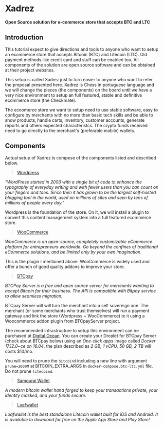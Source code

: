 # Xadrez 
**Open Source solution for e-commerce store that accepts BTC and LTC**

## Introduction

This tutorial expect to give directions and tools to anyone who want to setup an ecommerce store that accepts Bitcoin (BTC) and Litecoin (LTC). Old payment methods like credit card and stuff can be enabled too. All components of the solution are open source software and can be obtained at their project websites.

This setup is called Xadrez just to turn easier to anyone who want to refer the proposal presented here. Xadrez is Chess in portuguese language and we will change the pieces (the components) on the board until we have a very nice environment to setup an full featured, stable and definitive ecommerce store (the Checkmate). 

The ecoomerce store we want to setup need to use stable software, easy to configure by merchants with no more than basic tech skills and be able to show products, handle carts, inventory, customer accounts, generate reports and others expected characteristcs. The crypto funds received need to go directly to the merchant's (preferable mobile) wallets.

## Components

Actual setup of Xadrez is compose of the components listed and described below.

> [Wordpress](https://www.wordpress.org)

*"WordPress started in 2003 with a single bit of code to enhance the typography of everyday writing and with fewer users than you can count on your fingers and toes. Since then it has grown to be the largest self-hosted blogging tool in the world, used on millions of sites and seen by tens of millions of people every day."*

Wordpress is the foundation of the store. On it, we will install a plugin to convert this content management system into a full featured ecommerce store.

> [WooCommerce](https://woocommerce.com)

*WooCommerce is an open-source, completely customizable eCommerce platform for entrepreneurs worldwide. Go beyond the confines of traditional eCommerce solutions, and be limited only by your own imagination.*

This is the plugin I mentioned above. WooCommerce is widely used and offer a bunch of good quality addons to improve your store.

> [BTCpay](https://github.com/btcpayserver/btcpayserver)

*BTCPay Server is a free and open source server for merchants wanting to accept Bitcoin for their business. The API is compatible with Bitpay service to allow seamless migration.*

BTCpay Server will will turn the merchant into a self sovereign one. The merchant (or some merchants who trust themselves) will run a payment gateway and link the store (Wordpress + WooCommerce) to it using a Woocommerce addon plugin from BTCpayServer project. 

The recommended infrastructure to setup this environment can be purchased at [Digital Ocean](https://m.do.co/c/ec2caf98348a). You can create your Droplet for BTCpay Server (check about BTCpay below) using an *One-click apps* image called *Docker 17.12.0~ce on 16.04*, the plan described as *2 GB, 1 vCPU, 50 GB, 2 TB* will costs $10/mo.

You will need to prune the ```bitcoind``` including a new line with argument ```prune=2000M``` at BITCOIN_EXTRA_ARGS in ```docker-compose.btc-ltc.yml``` file. Do not prune ```litecoind```.

> [Samourai Wallet](https://samouraiwallet.com/)

*A modern bitcoin wallet hand forged to keep your transactions private, your identity masked, and your funds secure.*

> [Loafwallet](https://www.loadwallet.org)

*Loafwallet is the best standalone Litecoin wallet built for iOS and Android. It is available to download for free on the Apple App Store and Play Store!*
